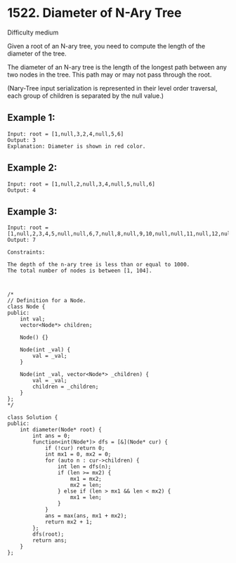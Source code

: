 # 1522. Diameter of N-Ary Tree
Difficulty medium

Given a root of an N-ary tree, you need to compute the length of the diameter of the tree.

The diameter of an N-ary tree is the length of the longest path between any two nodes in the tree. This path may or may not pass through the root.

(Nary-Tree input serialization is represented in their level order traversal, each group of children is separated by the null value.)


## Example 1:
```
Input: root = [1,null,3,2,4,null,5,6]
Output: 3
Explanation: Diameter is shown in red color.
```


## Example 2:
```
Input: root = [1,null,2,null,3,4,null,5,null,6]
Output: 4
```


## Example 3:
```
Input: root = [1,null,2,3,4,5,null,null,6,7,null,8,null,9,10,null,null,11,null,12,null,13,null,null,14]
Output: 7
```


```
Constraints:

The depth of the n-ary tree is less than or equal to 1000.
The total number of nodes is between [1, 104].
```


#
```
/*
// Definition for a Node.
class Node {
public:
    int val;
    vector<Node*> children;

    Node() {}

    Node(int _val) {
        val = _val;
    }

    Node(int _val, vector<Node*> _children) {
        val = _val;
        children = _children;
    }
};
*/

class Solution {
public:
    int diameter(Node* root) {
        int ans = 0;
        function<int(Node*)> dfs = [&](Node* cur) {
            if (!cur) return 0;
            int mx1 = 0, mx2 = 0;
            for (auto n : cur->children) {
                int len = dfs(n);
                if (len >= mx2) {
                    mx1 = mx2;
                    mx2 = len;
                } else if (len > mx1 && len < mx2) {
                    mx1 = len;
                }
            }
            ans = max(ans, mx1 + mx2);
            return mx2 + 1;
        };
        dfs(root);
        return ans;
    }
};
```